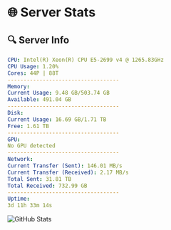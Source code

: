 # 🌐 Server Stats
## 🔍 Server Info
```yaml
CPU: Intel(R) Xeon(R) CPU E5-2699 v4 @ 1265.83GHz
CPU Usage: 1.20%
Cores: 44P | 88T
-----------------------------------
Memory:
Current Usage: 9.48 GB/503.74 GB
Available: 491.04 GB
-----------------------------------
Disk:
Current Usage: 16.69 GB/1.71 TB
Free: 1.61 TB
-----------------------------------
GPU:
No GPU detected
-----------------------------------
Network:
Current Transfer (Sent): 146.01 MB/s
Current Transfer (Received): 2.17 MB/s
Total Sent: 31.81 TB
Total Received: 732.99 GB
-----------------------------------
Uptime:
3d 11h 33m 14s
```
![GitHub Stats](https://img.shields.io/badge/Updated-2025-02-11_10:16:32-blue)
